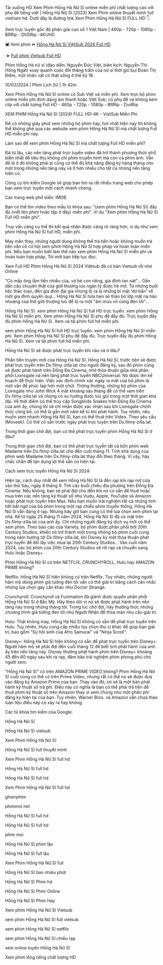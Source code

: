 Tải xuống HD Xem Phim Hồng Hà Nữ Sĩ online miễn phí chất lượng cao với phụ đề tiếng việt | Hồng Hà Nữ Sĩ (2023) Xem Phim online thuyết minh full vietnam hd. Dưới đây là đường link Xem Phim Hồng Hà Nữ Sĩ FULL HD 👇

Xem trực tuyến gốc độ phân giải cao số 1 Việt Nam | 460p - 720p - 1080p - BRRip - DVDRip -4KUHD

📽 Xem phim ⏩ [Hồng Hà Nữ Sĩ ViệtSub 2024 Full HD](https://dailly.today/film-online-free)

:➤ [Full phim Vietsub Full HD](https://dailly.today/film-online-free)

Phim Hồng Hà nữ sĩ (đạo diễn: Nguyễn Đức Việt, biên kịch: Nguyễn Thị Hồng Ngát) xoay quanh cuộc đời thăng trầm của nữ sĩ thời gió bụi Đoàn Thị Điểm, một nhân vật có thật sống ở thế kỷ 18.

10/02/2024 | Phim Lịch Sử | 1h 42m


Xem Phim Hồng Hà Nữ Sĩ online có Sub Việt và miễn phí. Xem trọn bộ phim online miễn phí định dạng âm thanh hoặc Việt Sub, có phụ đề và không kèm clip với chất lượng Full HD - 460p - 720p - 1080p - BRRip - DvdRip


XEM PHIM Hồng Hà Nữ Sĩ (2024) FULL HD-4K - VietSub Miễn Phí


Để có những giây phút xem những bộ phim hay, hot nhất hiện nay thì không thể không ghé qua các website xem phim Hồng Hà Nữ Sĩ mà chất lượng Full HD miễn phí này.


Làm sao để xem phim Hồng Hà Nữ Sĩ mà chất lượng Full HD miễn phí?


Đã từ lâu, các nền tảng phát trực tuyến video đã trở thành phương thức phổ biến nhất để tiêu thụ không chỉ phim truyền hình mà còn cả phim ảnh. Vấn đề là ở đó không phải ai cũng có thể đủ khả năng đăng ký hàng tháng cho một trong những nền tảng này và ít hơn nhiều cho tất cả những nền tảng hiện có.


Công cụ tìm kiếm Google sẽ giúp bạn tìm ra rất nhiều trang web cho phép bạn xem trực tuyến một cách nhanh chóng.


Các trang web phổ biến: IMDB


Bạn có thể tìm video theo mẫu từ khóa sau: "(xem phim Hồng Hà Nữ Sĩ) đầy đủ (viết tên phim hoặc tập ở đây) miễn phí". Ví dụ "Xem phim Hồng Hà Nữ Sĩ Full HD miễn phí".


Truy vấn càng cụ thể thì kết quả nhận được càng rõ ràng hơn, ví dụ như xem phim Hồng Hà Nữ Sĩ full HD, miễn phí.


May mắn thay, những người dùng không thể trả tiền hoặc không muốn trả tiền vẫn có cơ hội xem phim Hồng Hà Nữ Sĩ hợp pháp và hoàn toàn miễn phí. Nếu bạn muốn biết làm thế nào xem phim Hồng Hà Nữ Sĩ miễn phí và hoàn toàn hợp pháp, Tôi mời bạn tiếp tục đọc.

Xem Full HD Phim Hồng Hà Nữ Sĩ 2024 Việtsub đã có bản Vietsub rồi nhé Online


“Có mấy ông lắm tiền nhiều của, vợ bé con riêng, gia đình tan nát"... Dần dần câu chuyện thật của giới thượng lưu ngàn tỷ được hé mở. Từ những buổi tiệc thác loạn, đến gia đình đại gia nhưng lộ ra là những bí mật 'dơ bẩn' về một gia đình quyền quý… Hồng Hà Nữ Sĩ hứa hẹn sẽ tháo bỏ lớp mặt nạ hào nhoáng của thế giới thượng lưu để lộ ra một "âm mưu vô cùng đen tối"...



Hồng Hà Nữ Sĩ. xem phim Hồng Hà Nữ Sĩ full HD trực tuyến. xem phim Hồng Hà Nữ Sĩ miễn phí. Xem phim Hồng Hà Nữ Sĩ phụ đề đầy đủ. Trực tuyến đầy đủ phim Hồng Hà Nữ Sĩ. Xem và tải phim full hd miễn phí.



xem phim Hồng Hà Nữ Sĩ full HD trực tuyến. xem phim Hồng Hà Nữ Sĩ miễn phí. Xem phim Hồng Hà Nữ Sĩ phụ đề đầy đủ. Trực tuyến đầy đủ phim Hồng Hà Nữ Sĩ. Xem và tải phim full hd miễn phí.


Hồng Hà Nữ Sĩ sẽ được phát trực tuyến khi nào và ở đâu?

Phần tiền truyện mới của Hồng Hà Nữ Sĩ, Hồng Hà Nữ Sĩ, trước tiên sẽ được phát trực tuyến trên Dx.filmy-zilla.lat cho người đăng ký, sau đó phim cũng sẽ được phát hành trên Đống Đa Cinema, nhờ thỏa thuận giữa nhà phân phối Lionsgate và nền tảng phát trực tuyến NBCUniversal. Nó được lên kế hoạch để thực hiện. Việc xác định chính xác ngày ra mắt của bộ phim là một vấn đề phức tạp hơn một chút. Thông thường, những bộ phim của Lionsgate như John Wick 4 mất khoảng sáu tháng để có thể xem trên Dx.filmy-zilla.lat và chúng có xu hướng được lưu giữ trong một thời gian khá dài. Về thời điểm có thể truy cập Songbirds Snakes trên Đống Đa Cinema của anh ấy, chúng tôi sẽ chỉ nhận được xác nhận sau khi Lionsgate chính thức công bố, có thể là gần một năm kể từ khi phát hành. Tuy nhiên, nếu muốn xem nhanh Hồng Hà Nữ Sĩ, bạn có thể thuê trên Video. Theo yêu cầu (Moveek). Có thể có sẵn trước ngày phát trực tuyến trên Dx.filmy-zilla.lat.

Trong thời gian chờ đợi, bạn có thể phát trực tuyến phim Hồng Hà Nữ Sĩ ở đâu?

Trong thời gian chờ đợi, bạn có thể phát trực tuyến tất cả bốn phim web Madame trên Dx.filmy-zilla.lat cho đến cuối tháng 11. Tính khả dụng của phim web Madame trên Dx.filmy-zilla.lat thay đổi theo tháng. Vì vậy, hãy chắc chắn để tận dụng lợi thế sẵn có hiện tại.

Cách xem trực tuyến Hồng Hà Nữ Sĩ 2024:

Hiện tại, cách duy nhất để xem Hồng Hà Nữ Sĩ là đến rạp khi rạp mở cửa vào thứ Sáu, ngày 8 tháng 9. Tìm các buổi chiếu địa phương trên Đống Đa Cinema. Nếu không, bạn sẽ phải đợi cho đến khi nó có sẵn để thuê hoặc mua trên các nền tảng kỹ thuật số như Vudu, Apple, YouTube và Amazon hoặc phát trực tuyến trên Max. Nếu bạn muốn trải nghiệm tất cả những tình tiết bất ngờ của bộ phim trong một rạp chiếu phim truyền thống, Hồng Hà Nữ Sĩ vẫn đang ở rạp. Nhưng bây giờ bạn cũng có thể lựa chọn xem phim tại nhà. Kể từ ngày 25 tháng 11 năm 2024, Hồng Hà Nữ Sĩ đã có mặt trên Dx.filmy-zilla.lat của anh ấy. Chỉ những người đăng ký dịch vụ mới có thể xem phim. Theo báo cáo của Variety, bộ phim được phân phối bởi 20th Century Studios, khiến nó trở thành một trong những bộ phim cuối cùng trong năm hướng tới Dx.filmy-zilla.lat, khi Disney ký một thỏa thuận phát trực tuyến để đổi lấy việc mua lại 20th Century Studios. . Vào cuối năm 2024, các bộ phim của 20th Century Studios sẽ rời rạp và chuyển sang Hulu hoặc Disney+.

Phim Hồng Hà Nữ Sĩ có trên NETFLIX, CRUNCHYROLL, Hulu hay AMAZON PRIME không?

Netflix: Hồng Hà Nữ Sĩ hiện không có trên Netflix. Tuy nhiên, những người hâm mộ dòng phim giả tưởng đen tối vẫn có thể giải trí bằng cách cân nhắc những lựa chọn gay cấn khác như Doctor Strange.

Crunchyroll: Crunchyroll và Funimation đã giành được quyền phân phối Hồng Hà Nữ Sĩ ở Bắc Mỹ. Hãy theo dõi vì nó sẽ được phát hành trên nền tảng này trong những tháng tới. Trong lúc chờ đợi, hãy thưởng thức những chương trình giả tưởng đen tối như Người Nhện để thỏa mãn nhu cầu giải trí.

Hulu: Thật không may, Hồng Hà Nữ Sĩ không có sẵn để phát trực tuyến trên Hulu. Tuy nhiên, Hulu cung cấp nhiều tùy chọn thú vị khác để giúp bạn giải trí, bao gồm "Sự hồi sinh của Afro Samurai" và "Ninja Scroll".

Disney+: Hồng Hà Nữ Sĩ hiện không có sẵn để phát trực tuyến trên Disney+. Người hâm mộ sẽ phải đợi đến cuối tháng 12 để biết lịch phát hành của anh ấy trên nền tảng này. Disney thường phát hành phim trên Disney+ khoảng 45 đến 60 ngày sau khi ra rạp, đảm bảo trải nghiệm phim phong phú cho người xem.

"Hồng Hà Nữ Sĩ" có trên AMAZON PRIME VIDEO không? Phim Hồng Hà Nữ Sĩ cuối cùng có thể có trên Prime Video, nhưng rất có thể nó sẽ được đưa vào đăng ký Amazon Prime của bạn. Thay vào đó, nó sẽ là một bản phát hành kỹ thuật số trả phí. Điều này có nghĩa là bạn có thể phải trả tiền để thuê phim kỹ thuật số trên Amazon thay vì xem chúng như một phần phí đăng ký hiện tại của bạn. Tuy nhiên, Warner Bros. và Amazon vẫn chưa thảo luận liệu điều này có xảy ra hay không.

Các từ khóa tìm kiếm của Google:

Hồng Hà Nữ Sĩ

Hồng Hà Nữ Sĩ vietsub

Xem Phim Hồng Hà Nữ Sĩ

Hồng Hà Nữ Sĩ full thuyết minh

Xem Phim Hồng Hà Nữ Sĩ full hd

Hồng Hà Nữ Sĩ full hd

Hồng Hà Nữ Sĩ full hd

Xem Phim Hồng Hà Nữ Sĩ full hd

ghienphim

phimmoi net

Hồng Hà Nữ Sĩ full hd

Hồng Hà Nữ Sĩ full hd

phim moi

Hồng Hà Nữ Sĩ phim lậu

Hồng Hà Nữ Sĩ full lậu

Xem Phim Hồng Hà Nữ Sĩ full

Hồng Hà Nữ Sĩ bao nhiêu phút

Hồng Hà Nữ Sĩ Phim hd

Hồng Hà Nữ Sĩ Phim Online

Hồng Hà Nữ Sĩ Phim Hay

Xem phim Hồng Hà Nữ Sĩ Vietsub

xem phim Hồng Hà Nữ Sĩ full vietsub

xem phim Hồng Hà Nữ Sĩ netflix

xem phim Hồng Hà Nữ Sĩ chiếu rạp

xem online tuyến Hồng Hà Nữ Sĩ

Xem phim lồng tiếng chất lượng HD
